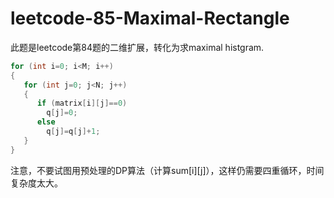 # leetcode-85-Maximal-Rectangle  

此题是leetcode第84题的二维扩展，转化为求maximal histgram.  
```cpp
for (int i=0; i<M; i++)
{
   for (int j=0; j<N; j++)
   {
      if (matrix[i][j]==0)
        q[j]=0;
      else
        q[j]=q[j]+1;
   }
}
```
注意，不要试图用预处理的DP算法（计算sum[i][j]），这样仍需要四重循环，时间复杂度太大。
